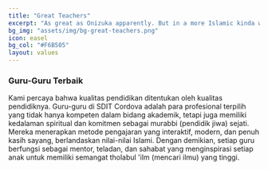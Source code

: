 ```yaml
---
title: "Great Teachers"
excerpt: "As great as Onizuka apparently. But in a more Islamic kinda way."
bg_img: "assets/img/bg-great-teachers.png"
icon: easel
bg_col: "#F6B505"
layout: values
---
```


### Guru-Guru Terbaik

Kami percaya bahwa kualitas pendidikan ditentukan oleh kualitas pendidiknya. Guru-guru di SDIT Cordova adalah para profesional terpilih yang tidak hanya kompeten dalam bidang akademik, tetapi juga memiliki kedalaman spiritual dan komitmen sebagai murabbi (pendidik jiwa) sejati. Mereka menerapkan metode pengajaran yang interaktif, modern, dan penuh kasih sayang, berlandaskan nilai-nilai Islami. Dengan demikian, setiap guru berfungsi sebagai mentor, teladan, dan sahabat yang menginspirasi setiap anak untuk memiliki semangat tholabul 'ilm (mencari ilmu) yang tinggi.
